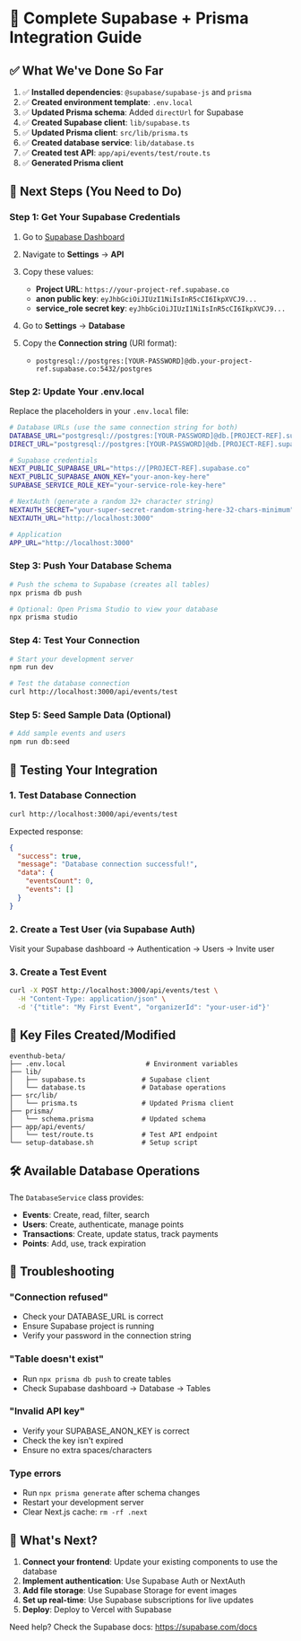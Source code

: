 # 🚀 Complete Supabase + Prisma Integration Guide

## ✅ What We've Done So Far

1. ✅ **Installed dependencies**: `@supabase/supabase-js` and `prisma`
2. ✅ **Created environment template**: `.env.local`
3. ✅ **Updated Prisma schema**: Added `directUrl` for Supabase
4. ✅ **Created Supabase client**: `lib/supabase.ts`
5. ✅ **Updated Prisma client**: `src/lib/prisma.ts`
6. ✅ **Created database service**: `lib/database.ts`
7. ✅ **Created test API**: `app/api/events/test/route.ts`
8. ✅ **Generated Prisma client**

## 🔧 Next Steps (You Need to Do)

### Step 1: Get Your Supabase Credentials

1. Go to [Supabase Dashboard](https://supabase.com/dashboard)
2. Navigate to **Settings** → **API**
3. Copy these values:
   - **Project URL**: `https://your-project-ref.supabase.co`
   - **anon public key**: `eyJhbGciOiJIUzI1NiIsInR5cCI6IkpXVCJ9...`
   - **service_role secret key**: `eyJhbGciOiJIUzI1NiIsInR5cCI6IkpXVCJ9...`

4. Go to **Settings** → **Database**
5. Copy the **Connection string** (URI format):
   - `postgresql://postgres:[YOUR-PASSWORD]@db.your-project-ref.supabase.co:5432/postgres`

### Step 2: Update Your .env.local

Replace the placeholders in your `.env.local` file:

```bash
# Database URLs (use the same connection string for both)
DATABASE_URL="postgresql://postgres:[YOUR-PASSWORD]@db.[PROJECT-REF].supabase.co:5432/postgres"
DIRECT_URL="postgresql://postgres:[YOUR-PASSWORD]@db.[PROJECT-REF].supabase.co:5432/postgres"

# Supabase credentials
NEXT_PUBLIC_SUPABASE_URL="https://[PROJECT-REF].supabase.co"
NEXT_PUBLIC_SUPABASE_ANON_KEY="your-anon-key-here"
SUPABASE_SERVICE_ROLE_KEY="your-service-role-key-here"

# NextAuth (generate a random 32+ character string)
NEXTAUTH_SECRET="your-super-secret-random-string-here-32-chars-minimum"
NEXTAUTH_URL="http://localhost:3000"

# Application
APP_URL="http://localhost:3000"
```

### Step 3: Push Your Database Schema

```bash
# Push the schema to Supabase (creates all tables)
npx prisma db push

# Optional: Open Prisma Studio to view your database
npx prisma studio
```

### Step 4: Test Your Connection

```bash
# Start your development server
npm run dev

# Test the database connection
curl http://localhost:3000/api/events/test
```

### Step 5: Seed Sample Data (Optional)

```bash
# Add sample events and users
npm run db:seed
```

## 🧪 Testing Your Integration

### 1. Test Database Connection
```bash
curl http://localhost:3000/api/events/test
```

Expected response:
```json
{
  "success": true,
  "message": "Database connection successful!",
  "data": {
    "eventsCount": 0,
    "events": []
  }
}
```

### 2. Create a Test User (via Supabase Auth)
Visit your Supabase dashboard → Authentication → Users → Invite user

### 3. Create a Test Event
```bash
curl -X POST http://localhost:3000/api/events/test \
  -H "Content-Type: application/json" \
  -d '{"title": "My First Event", "organizerId": "your-user-id"}'
```

## 📁 Key Files Created/Modified

```
eventhub-beta/
├── .env.local                    # Environment variables
├── lib/
│   ├── supabase.ts              # Supabase client
│   └── database.ts              # Database operations
├── src/lib/
│   └── prisma.ts                # Updated Prisma client
├── prisma/
│   └── schema.prisma            # Updated schema
├── app/api/events/
│   └── test/route.ts            # Test API endpoint
└── setup-database.sh            # Setup script
```

## 🛠️ Available Database Operations

The `DatabaseService` class provides:

- **Events**: Create, read, filter, search
- **Users**: Create, authenticate, manage points
- **Transactions**: Create, update status, track payments
- **Points**: Add, use, track expiration

## 🚨 Troubleshooting

### "Connection refused"
- Check your DATABASE_URL is correct
- Ensure Supabase project is running
- Verify your password in the connection string

### "Table doesn't exist"
- Run `npx prisma db push` to create tables
- Check Supabase dashboard → Database → Tables

### "Invalid API key"
- Verify your SUPABASE_ANON_KEY is correct
- Check the key isn't expired
- Ensure no extra spaces/characters

### Type errors
- Run `npx prisma generate` after schema changes
- Restart your development server
- Clear Next.js cache: `rm -rf .next`

## 🎉 What's Next?

1. **Connect your frontend**: Update your existing components to use the database
2. **Implement authentication**: Use Supabase Auth or NextAuth
3. **Add file storage**: Use Supabase Storage for event images
4. **Set up real-time**: Use Supabase subscriptions for live updates
5. **Deploy**: Deploy to Vercel with Supabase

Need help? Check the Supabase docs: https://supabase.com/docs
